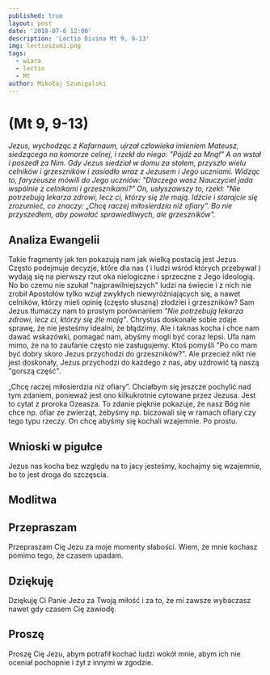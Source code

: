 ```yaml
---
published: true
layout: post
date: '2018-07-6 12:00'
description: 'Lectio Divina Mt 9, 9-13'
img: lectioszumi.png
tags:
  - wiara
  - lectio
  - Mt
author: Mikołaj Szumigalski
---
```

# (Mt 9, 9-13)
 
*Jezus, wychodząc z Kafarnaum, ujrzał człowieka imieniem Mateusz, siedzącego na komorze celnej, i rzekł do niego: "Pójdź za Mną!" A on wstał i poszedł za Nim. Gdy Jezus siedział w domu za stołem, przyszło wielu celników i grzeszników i zasiadło wraz z Jezusem i Jego uczniami. Widząc to, faryzeusze mówili do Jego uczniów: "Dlaczego wasz Nauczyciel jada wspólnie z celnikami i grzesznikami?" On, usłyszawszy to, rzekł: "Nie potrzebują lekarza zdrowi, lecz ci, którzy się źle mają. Idźcie i starajcie się zrozumieć, co znaczy: „Chcę raczej miłosierdzia niż ofiary”. Bo nie przyszedłem, aby powołać sprawiedliwych, ale grzeszników".*

## Analiza Ewangelii 

Takie fragmenty jak ten pokazują nam jak wielką postacią jest Jezus. Często podejmuje decyzje, które dla nas ( i ludzi wśród których przebywał ) wydają się na pierwszy rzut oka nielogiczne i sprzeczne z Jego ideologią. No bo czemu nie szukał "najprawilniejszych" ludzi na świecie i z nich nie zrobił Apostołów tylko wziął zwykłych niewyróżniających się, a nawet celników, którzy mieli opinię (często słuszną) złodziei i grzeszników? Sam Jezus tłumaczy nam to prostym porównaniem *"Nie potrzebują lekarza zdrowi, lecz ci, którzy się źle mają"*. Chrystus doskonale sobie zdaje sprawę, że nie jesteśmy idealni, że błądzimy. Ale i taknas kocha i chce nam dawać wskazówki, pomagać nam, abyśmy mogli być coraz lepsi. Ufa nam mimo, że na to zaufanie często nie zasługujemy. Ktoś pomyśli "Po co mam być dobry skoro Jezus przychodzi do grzeszników?". Ale przecież nikt nie jest doskonały, Jezus przychodzi do każdego z nas, aby uzdrowić tą naszą "gorszą część". 

„Chcę raczej miłosierdzia niż ofiary”. Chciałbym się jeszcze pochylić nad tym zdaniem, ponieważ jest ono kilkukrotnie cytowane przez Jezusa. Jest to cytat z proroka Ozeasza. To zdanie pięknie pokazuje, że nasz Bóg nie chce np. ofiar ze zwierząt, żebyśmy np. biczowali się w ramach ofiary czy tego typu rzeczy. On chcę abyśmy się kochali wzajemnie. Po prostu. 

## Wnioski w pigułce

Jezus nas kocha bez względu na to jacy jesteśmy, kochajmy się wzajemnie, bo to jest droga do szczęscia.

## Modlitwa

## Przepraszam

Przepraszam Cię Jezu za moje momenty słabości. Wiem, że mnie kochasz pomimo tego, że czasem upadam.

## Dziękuję

Dziękuję Ci Panie Jezu za Twoją miłość i za to, że mi zawsze wybaczasz nawet gdy czasem Cię zawiodę.

## Proszę

Proszę Cię Jezu, abym potrafił kochać ludzi wokół mnie, abym ich nie oceniał pochopnie i żył z innymi w zgodzie.

